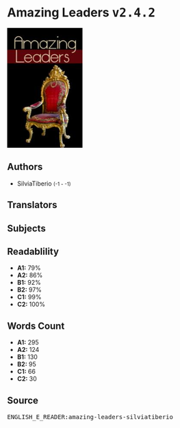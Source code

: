 # Amazing Leaders <kbd>v2.4.2</kbd>

![](./cover.medium.jpg "")

## Authors


 - SilviaTiberio <small>(-1 - -1)</small>

## Translators



## Subjects



## Readablility


 - **A1:** 79%
 - **A2:** 86%
 - **B1:** 92%
 - **B2:** 97%
 - **C1:** 99%
 - **C2:** 100%

## Words Count


 - **A1:** 295
 - **A2:** 124
 - **B1:** 130
 - **B2:** 95
 - **C1:** 66
 - **C2:** 30

## Source


<kbd>ENGLISH_E_READER:amazing-leaders-silviatiberio</kbd>
